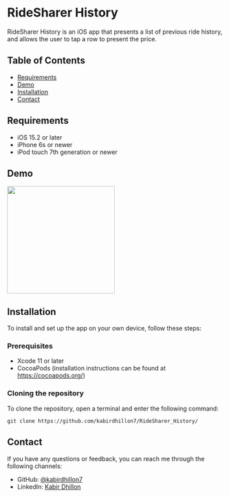 # RideSharer History

RideSharer History is an iOS app that presents a list of previous ride history, and allows the user to tap a row to present the price.

## Table of Contents

- [Requirements](#requirements)
- [Demo](#demo)
- [Installation](#installation)
- [Contact](#contact)

## Requirements

- iOS 15.2 or later
- iPhone 6s or newer
- iPod touch 7th generation or newer

## Demo
<img src="https://github.com/kabirdhillon7/RideSharer_History/assets/74223402/718e308c-527e-4581-bfef-9b3a194ffde1" width=250><br>

## Installation

To install and set up the app on your own device, follow these steps:

### Prerequisites
- Xcode 11 or later
- CocoaPods (installation instructions can be found at https://cocoapods.org/)

### Cloning the repository

To clone the repository, open a terminal and enter the following command:
```
git clone https://github.com/kabirdhillon7/RideSharer_History/
```

## Contact

If you have any questions or feedback, you can reach me through the following channels:

- GitHub: [@kabirdhillon7](https://github.com/kabirdhillon7)
- LinkedIn: [Kabir Dhillon](https://www.linkedin.com/in/kabirdhillon/)
